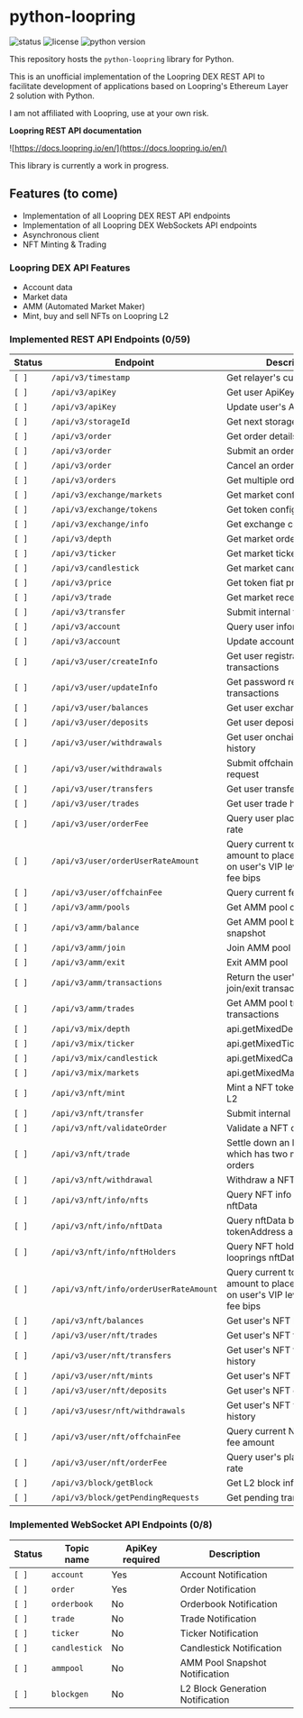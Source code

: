 # python-loopring

![status](https://img.shields.io/badge/status-work%20in%20progress-yellow) ![license](https://img.shields.io/badge/license-MIT-green) ![python version](https://img.shields.io/badge/python->%203.6-blue)

This repository hosts the `python-loopring` library for Python.

This is an unofficial implementation of the Loopring DEX REST API to facilitate development of applications based on Loopring's Ethereum Layer 2 solution with Python.

I am not affiliated with Loopring, use at your own risk.

**Loopring REST API documentation**

![https://docs.loopring.io/en/](https://docs.loopring.io/en/)

This library is currently a work in progress.

## Features (to come)

- Implementation of all Loopring DEX REST API endpoints
- Implementation of all Loopring DEX WebSockets API endpoints
- Asynchronous client
- NFT Minting & Trading

### Loopring DEX API Features

- Account data
- Market data
- AMM (Automated Market Maker)
- Mint, buy and sell NFTs on Loopring L2

### Implemented REST API Endpoints (0/59)

| Status  | Endpoint | Description | Method |
| ------- | -------- | ----------- | ------ |
| `[ ]` | `/api/v3/timestamp` | Get relayer's current time | GET |
| `[ ]` | `/api/v3/apiKey` | Get user ApiKey | GET |
| `[ ]` | `/api/v3/apiKey` | Update user's ApiKey | POST |
| `[ ]` | `/api/v3/storageId` | Get next storage ID | GET |
| `[ ]` | `/api/v3/order` | Get order details | GET |
| `[ ]` | `/api/v3/order` | Submit an order | POST |
| `[ ]` | `/api/v3/order` | Cancel an order | DELETE |
| `[ ]` | `/api/v3/orders` | Get multiple orders | GET |
| `[ ]` | `/api/v3/exchange/markets` | Get market configurations | GET |
| `[ ]` | `/api/v3/exchange/tokens` | Get token configurations | GET |
| `[ ]` | `/api/v3/exchange/info` | Get exchange configurations | GET |
| `[ ]` | `/api/v3/depth` | Get market orderbook | GET |
| `[ ]` | `/api/v3/ticker` | Get market ticker | GET |
| `[ ]` | `/api/v3/candlestick` | Get market candlestick | GET |
| `[ ]` | `/api/v3/price` | Get token fiat prices | GET |
| `[ ]` | `/api/v3/trade` | Get market recent trades | GET |
| `[ ]` | `/api/v3/transfer` | Submit internal transfer | POST |
| `[ ]` | `/api/v3/account` | Query user information | GET |
| `[ ]` | `/api/v3/account` | Update account EDDSA key | POST |
| `[ ]` | `/api/v3/user/createInfo` | Get user registration transactions | GET |
| `[ ]` | `/api/v3/user/updateInfo` | Get password reset transactions | GET |
| `[ ]` | `/api/v3/user/balances` | Get user exchange balances | GET |
| `[ ]` | `/api/v3/user/deposits` | Get user deposit history | GET |
| `[ ]` | `/api/v3/user/withdrawals` | Get user onchain withdrawal history | GET |
| `[ ]` | `/api/v3/user/withdrawals` | Submit offchain withdrawal request | GET |
| `[ ]` | `/api/v3/user/transfers` | Get user transfer list | GET |
| `[ ]` | `/api/v3/user/trades` | Get user trade history | GET |
| `[ ]` | `/api/v3/user/orderFee` | Query user place order fee rate | GET |
| `[ ]` | `/api/v3/user/orderUserRateAmount` | Query current token minimum amount to place order based on user's VIP level and max fee bips | GET |
| `[ ]` | `/api/v3/user/offchainFee` | Query current fee amount | GET |
| `[ ]` | `/api/v3/amm/pools` | Get AMM pool configurations | GET |
| `[ ]` | `/api/v3/amm/balance` | Get AMM pool balance snapshot | GET |
| `[ ]` | `/api/v3/amm/join` | Join AMM pool | POST |
| `[ ]` | `/api/v3/amm/exit` | Exit AMM pool | POST |
| `[ ]` | `/api/v3/amm/transactions` | Return the user's AMM join/exit transactions | GET |
| `[ ]` | `/api/v3/amm/trades` | Get AMM pool trade transactions | GET |
| `[ ]` | `/api/v3/mix/depth` | api.getMixedDepth.value | GET |
| `[ ]` | `/api/v3/mix/ticker` | api.getMixedTicker.value | GET |
| `[ ]` | `/api/v3/mix/candlestick` | api.getMixedCandlestick.value | GET |
| `[ ]` | `/api/v3/mix/markets` | api.getMixedMarkets.value | GET |
| `[ ]` | `/api/v3/nft/mint` | Mint a NFT token on Loopring L2 | POST |
| `[ ]` | `/api/v3/nft/transfer` | Submit internal NFT transfer | POST |
| `[ ]` | `/api/v3/nft/validateOrder` | Validate a NFT order | POST |
| `[ ]` | `/api/v3/nft/trade` | Settle down an NFT trade which has two matched orders | POST |
| `[ ]` | `/api/v3/nft/withdrawal` | Withdraw a NFT token | POST |
| `[ ]` | `/api/v3/nft/info/nfts` | Query NFT info by looprings nftData | GET |
| `[ ]` | `/api/v3/nft/info/nftData` | Query nftData by minter, tokenAddress and nftID | GET |
| `[ ]` | `/api/v3/nft/info/nftHolders` | Query NFT holders by looprings nftData | GET |
| `[ ]` | `/api/v3/nft/info/orderUserRateAmount` | Query current token minimum amount to place order based on user's VIP level and max fee bips | GET |
| `[ ]` | `/api/v3/nft/balances` | Get user's NFT balance | GET |
| `[ ]` | `/api/v3/user/nft/trades` | Get user's NFT trade list | GET |
| `[ ]` | `/api/v3/user/nft/transfers` | Get user's NFT transfer history | GET |
| `[ ]` | `/api/v3/user/nft/mints` | Get user's NFT mint history | GET |
| `[ ]` | `/api/v3/user/nft/deposits` | Get user's NFT deposit history | GET |
| `[ ]` | `/api/v3/usesr/nft/withdrawals` | Get user's NFT withdrawal history | GET |
| `[ ]` | `/api/v3/user/nft/offchainFee` | Query current NFT requests fee amount | GET |
| `[ ]` | `/api/v3/user/nft/orderFee` | Query user's place order fee rate | GET |
| `[ ]` | `/api/v3/block/getBlock` | Get L2 block info | GET |
| `[ ]` | `/api/v3/block/getPendingRequests` | Get pending transactions | GET |

### Implemented WebSocket API Endpoints (0/8)

| Status  | Topic name | ApiKey required | Description |
| ------- | ---------- | --------------- | ----------- |
| `[ ]` | `account` | Yes | Account Notification |
| `[ ]` | `order` | Yes | Order Notification |
| `[ ]` | `orderbook` | No | Orderbook Notification |
| `[ ]` | `trade` | No | Trade Notification |
| `[ ]` | `ticker` | No | Ticker Notification |
| `[ ]` | `candlestick` | No | Candlestick Notification |
| `[ ]` | `ammpool` | No | AMM Pool Snapshot Notification |
| `[ ]` | `blockgen` | No | L2 Block Generation Notification |

